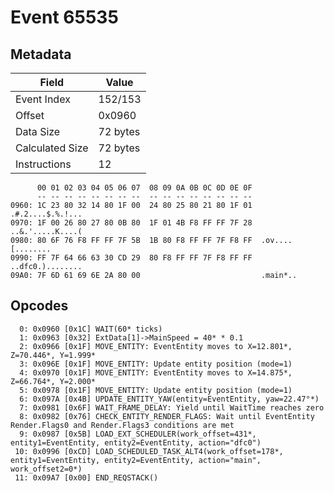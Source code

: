 # Event 65535

## Metadata

| Field           | Value    |
|-----------------|----------|
| Event Index     | 152/153  |
| Offset          | 0x0960   |
| Data Size       | 72 bytes |
| Calculated Size | 72 bytes |
| Instructions    | 12       |

```
      00 01 02 03 04 05 06 07  08 09 0A 0B 0C 0D 0E 0F
      -- -- -- -- -- -- -- --  -- -- -- -- -- -- -- --
0960: 1C 23 80 32 14 80 1F 00  24 80 25 80 21 80 1F 01  .#.2....$.%.!...
0970: 1F 00 26 80 27 80 0B 80  1F 01 4B F8 FF FF 7F 28  ..&.'.....K....(
0980: 80 6F 76 F8 FF FF 7F 5B  1B 80 F8 FF FF 7F F8 FF  .ov....[........
0990: FF 7F 64 66 63 30 CD 29  80 F8 FF FF 7F F8 FF FF  ..dfc0.)........
09A0: 7F 6D 61 69 6E 2A 80 00                           .main*..        
```

## Opcodes

```
  0: 0x0960 [0x1C] WAIT(60* ticks)
  1: 0x0963 [0x32] ExtData[1]->MainSpeed = 40* * 0.1
  2: 0x0966 [0x1F] MOVE_ENTITY: EventEntity moves to X=12.801*, Z=70.446*, Y=1.999*
  3: 0x096E [0x1F] MOVE_ENTITY: Update entity position (mode=1)
  4: 0x0970 [0x1F] MOVE_ENTITY: EventEntity moves to X=14.875*, Z=66.764*, Y=2.000*
  5: 0x0978 [0x1F] MOVE_ENTITY: Update entity position (mode=1)
  6: 0x097A [0x4B] UPDATE_ENTITY_YAW(entity=EventEntity, yaw=22.47°*)
  7: 0x0981 [0x6F] WAIT_FRAME_DELAY: Yield until WaitTime reaches zero
  8: 0x0982 [0x76] CHECK_ENTITY_RENDER_FLAGS: Wait until EventEntity Render.Flags0 and Render.Flags3 conditions are met
  9: 0x0987 [0x5B] LOAD_EXT_SCHEDULER(work_offset=431*, entity1=EventEntity, entity2=EventEntity, action="dfc0")
 10: 0x0996 [0xCD] LOAD_SCHEDULED_TASK_ALT4(work_offset=178*, entity1=EventEntity, entity2=EventEntity, action="main", work_offset2=0*)
 11: 0x09A7 [0x00] END_REQSTACK()
```
